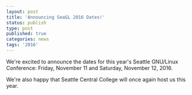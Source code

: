 ```yaml
---
layout: post
title: 'Announcing SeaGL 2016 Dates!'
status: publish
type: post
published: true
categories: news
tags: '2016'
---
```


We're excited to announce the dates for this year's Seattle GNU/Linux
Conference: Friday, November 11 and Saturday, November 12, 2016.

We're also happy that Seattle Central College will once again host us this
year.
